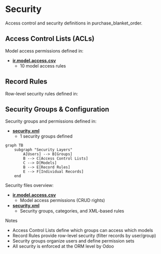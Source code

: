 # Security

Access control and security definitions in purchase_blanket_order.

## Access Control Lists (ACLs)

Model access permissions defined in:
- **[ir.model.access.csv](../purchase_blanket_order/security/ir.model.access.csv)**
  - 10 model access rules

## Record Rules

Row-level security rules defined in:

## Security Groups & Configuration

Security groups and permissions defined in:
- **[security.xml](../purchase_blanket_order/security/security.xml)**
  - 1 security groups defined

```mermaid
graph TB
    subgraph "Security Layers"
        A[Users] --> B[Groups]
        B --> C[Access Control Lists]
        C --> D[Models]
        B --> E[Record Rules]
        E --> F[Individual Records]
    end
```

Security files overview:
- **[ir.model.access.csv](../purchase_blanket_order/security/ir.model.access.csv)**
  - Model access permissions (CRUD rights)
- **[security.xml](../purchase_blanket_order/security/security.xml)**
  - Security groups, categories, and XML-based rules

Notes
- Access Control Lists define which groups can access which models
- Record Rules provide row-level security (filter records by user/group)
- Security groups organize users and define permission sets
- All security is enforced at the ORM level by Odoo
